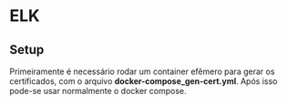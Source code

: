 # ELK

## Setup
Primeiramente é necessário rodar um container efêmero para gerar os certificados, com o arquivo
**docker-compose_gen-cert.yml**.
Após isso pode-se usar normalmente o docker compose.


